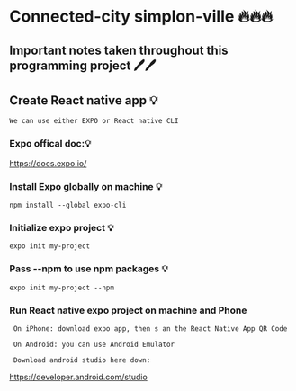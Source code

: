 # Connected-city simplon-ville 🔥🔥🔥





## Important notes taken throughout this programming project 🖊️🖊️


## Create React native app 💡

    We can use either EXPO or React native CLI
    

### Expo offical doc:💡

 https://docs.expo.io/



### Install Expo globally on machine 💡

    npm install --global expo-cli


### Initialize expo project 💡

    expo init my-project

### Pass --npm to use npm packages 💡
    expo init my-project --npm



### Run React native expo project on machine and Phone

     On iPhone: download expo app, then s an the React Native App QR Code
     
     On Android: you can use Android Emulator
     
     Download android studio here down:
     
   https://developer.android.com/studio



